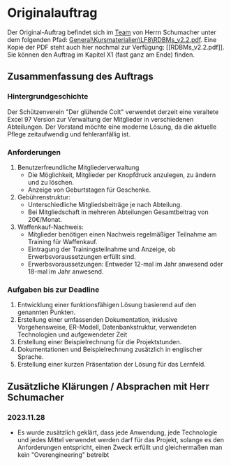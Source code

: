 # Originalauftrag
Der Original-Auftrag befindet sich im [Team](https://www.wikiwand.com/de/Microsoft_Teams) von Herrn Schumacher unter dem folgenden Pfad: [General\Kursmaterialien\LF8\RDBMs_v2.2.pdf](https://bbs1mainz.sharepoint.com/:b:/r/sites/BSFI22D_SCUJunterricht/Kursmaterialien/LF8/RDBMs_v2.2.pdf?csf=1&web=1&e=cKZpji). Eine Kopie der PDF steht auch hier nochmal zur Verfügung: [[RDBMs_v2.2.pdf]]. Sie können den Auftrag im Kapitel X1 (fast ganz am Ende) finden.


## Zusammenfassung des Auftrags

### Hintergrundgeschichte
Der Schützenverein "Der glühende Colt" verwendet derzeit eine veraltete Excel 97 Version zur Verwaltung der Mitglieder in verschiedenen Abteilungen. Der Vorstand möchte eine moderne Lösung, da die aktuelle Pflege zeitaufwendig und fehleranfällig ist.

### Anforderungen

1. Benutzerfreundliche Mitgliederverwaltung
    - Die Möglichkeit, Mitglieder per Knopfdruck anzulegen, zu ändern und zu löschen.
    - Anzeige von Geburtstagen für Geschenke.
2. Gebührenstruktur:
    - Unterschiedliche Mitgliedsbeiträge je nach Abteilung.
    - Bei Mitgliedschaft in mehreren Abteilungen Gesamtbeitrag von 20€/Monat.
3. Waffenkauf-Nachweis:
    - Mitglieder benötigen einen Nachweis regelmäßiger Teilnahme am Training für Waffenkauf.
    - Eintragung der Trainingsteilnahme und Anzeige, ob Erwerbsvoraussetzungen erfüllt sind.
    - Erwerbsvoraussetzungen: Entweder 12-mal im Jahr anwesend oder 18-mal im Jahr anwesend.

### Aufgaben bis zur Deadline
1. Entwicklung einer funktionsfähigen Lösung basierend auf den genannten Punkten.
2. Erstellung einer umfassenden Dokumentation, inklusive Vorgehensweise, ER-Modell, Datenbankstruktur, verwendeten Technologien und aufgewendeter Zeit
3. Erstellung einer Beispielrechnung für die Projektstunden.
4. Dokumentationen und Beispielrechnung zusätzlich in englischer Sprache.
5. Erstellung einer kurzen Präsentation der Lösung für das Lernfeld.

## Zusätzliche Klärungen / Absprachen mit Herr Schumacher
### 2023.11.28
- Es wurde zusätzlich geklärt, dass jede Anwendung, jede Technologie und jedes Mittel verwendet werden darf für das Projekt, solange es den Anforderungen entspricht, einen Zweck erfüllt und gleichermaßen man kein "Overengineering" betreibt